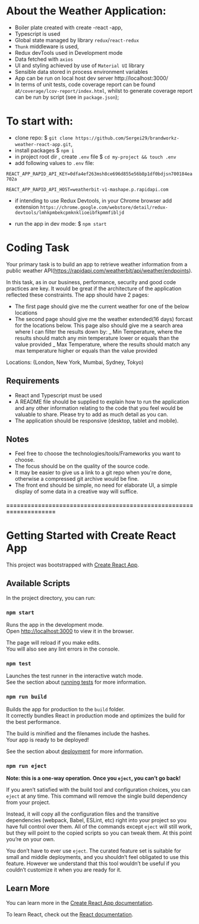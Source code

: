 # About the Weather Application:

- Boiler plate created with create -react -app,
- Typescript is used
- Global state managed by library `redux`/`react-redux`
- `Thunk` middleware is used,
- Redux devTools used in Development mode
- Data fetched with `axios`
- UI and styling achieved by use of `Material UI` library
- Sensible data stored in process environment variables
- App can be run on local host dev server http://localhost:3000/
- In terms of unit tests, code coverage report can be found at`/coverage/lcov-report/index.html`, whilst to generate coverage report can be run by script (see in `package.json`);

# To start with:

- clone repo: $ `git clone https://github.com/Sergei29/brandworkz-weather-react-app.git`,
- install packages $ `npm i`
- in project root dir , create `.env` file
  $ `cd my-project && touch .env`
- add following values to `.env` file:

`REACT_APP_RAPID_API_KEY=0dfa4ef263msh8ce696d855e56b8p1df0bdjsn700184ea702a`

`REACT_APP_RAPID_API_HOST=weatherbit-v1-mashape.p.rapidapi.com`

- if intending to use Redux Devtools, in your Chrome browser add extension `https://chrome.google.com/webstore/detail/redux-devtools/lmhkpmbekcpmknklioeibfkpmmfibljd`

- run the app in dev mode: $ `npm start`

# Coding Task

Your primary task is to build an app to retrieve weather information from a public weather API(https://rapidapi.com/weatherbit/api/weather/endpoints).

In this task, as in our business, performance, security and good code practices are key. It would be great if the architecture
of the application reflected these constraints.
The app should have 2 pages:

- The first page should give me the current weather for one of the below locations
- The second page should give me the weather extended(16 days) forcast for the locations below.
  This page also should give me a search area where I can filter the results down by:
  _ Min Temperature, where the results should match any min temperature lower or equals than the value provided
  _ Max Temperature, where the results should match any max temperature higher or equals than the value provided

Locations: (London, New York, Mumbai, Sydney, Tokyo)

## Requirements

- React and Typescript must be used
- A README file should be supplied to explain how to run the application and any other information
  relating to the code that you feel would be valuable to share. Please try to add as much detail as you can.
- The application should be responsive (desktop, tablet and mobile).

## Notes

- Feel free to choose the technologies/tools/Frameworks you want to choose.
- The focus should be on the quality of the source code.
- It may be easier to give us a link to a git repo when you're done, otherwise a compressed git archive would be fine.
- The front end should be simple, no need for elaborate UI,
  a simple display of some data in a creative way will suffice.

#### ===================================================================

# Getting Started with Create React App

This project was bootstrapped with [Create React App](https://github.com/facebook/create-react-app).

## Available Scripts

In the project directory, you can run:

### `npm start`

Runs the app in the development mode.\
Open [http://localhost:3000](http://localhost:3000) to view it in the browser.

The page will reload if you make edits.\
You will also see any lint errors in the console.

### `npm test`

Launches the test runner in the interactive watch mode.\
See the section about [running tests](https://facebook.github.io/create-react-app/docs/running-tests) for more information.

### `npm run build`

Builds the app for production to the `build` folder.\
It correctly bundles React in production mode and optimizes the build for the best performance.

The build is minified and the filenames include the hashes.\
Your app is ready to be deployed!

See the section about [deployment](https://facebook.github.io/create-react-app/docs/deployment) for more information.

### `npm run eject`

**Note: this is a one-way operation. Once you `eject`, you can’t go back!**

If you aren’t satisfied with the build tool and configuration choices, you can `eject` at any time. This command will remove the single build dependency from your project.

Instead, it will copy all the configuration files and the transitive dependencies (webpack, Babel, ESLint, etc) right into your project so you have full control over them. All of the commands except `eject` will still work, but they will point to the copied scripts so you can tweak them. At this point you’re on your own.

You don’t have to ever use `eject`. The curated feature set is suitable for small and middle deployments, and you shouldn’t feel obligated to use this feature. However we understand that this tool wouldn’t be useful if you couldn’t customize it when you are ready for it.

## Learn More

You can learn more in the [Create React App documentation](https://facebook.github.io/create-react-app/docs/getting-started).

To learn React, check out the [React documentation](https://reactjs.org/).
